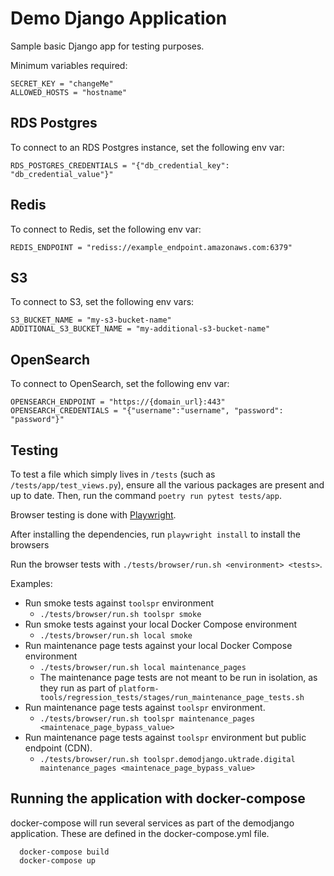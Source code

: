 # Demo Django Application

Sample basic Django app for testing purposes.

Minimum variables required:

```
SECRET_KEY = "changeMe"
ALLOWED_HOSTS = "hostname"
```

## RDS Postgres

To connect to an RDS Postgres instance, set the following env var:

```
RDS_POSTGRES_CREDENTIALS = "{"db_credential_key": "db_credential_value"}"
```

## Redis

To connect to Redis, set the following env var:

```
REDIS_ENDPOINT = "rediss://example_endpoint.amazonaws.com:6379"
```

## S3

To connect to S3, set the following env vars:

```
S3_BUCKET_NAME = "my-s3-bucket-name"
ADDITIONAL_S3_BUCKET_NAME = "my-additional-s3-bucket-name"
```

## OpenSearch

To connect to OpenSearch, set the following env var:

```
OPENSEARCH_ENDPOINT = "https://{domain_url}:443"
OPENSEARCH_CREDENTIALS = "{"username":"username", "password": "password"}"
```

## Testing

To test a file which simply lives in `/tests` (such as `/tests/app/test_views.py`), ensure all the various packages are present and up to date.
Then, run the command `poetry run pytest tests/app`.

Browser testing is done with [Playwright](https://playwright.dev/).

After installing the dependencies, run `playwright install` to install the browsers

Run the browser tests with `./tests/browser/run.sh <environment> <tests>`.

Examples:

- Run smoke tests against `toolspr` environment
  - `./tests/browser/run.sh toolspr smoke`
- Run smoke tests against your local Docker Compose environment
  - `./tests/browser/run.sh local smoke`
- Run maintenance page tests against your local Docker Compose environment
  - `./tests/browser/run.sh local maintenance_pages`
  - The maintenance page tests are not meant to be run in isolation, as they run as part of `platform-tools/regression_tests/stages/run_maintenance_page_tests.sh`
- Run maintenance page tests against `toolspr` environment.
  - `./tests/browser/run.sh toolspr maintenance_pages <maintenace_page_bypass_value>`
- Run maintenance page tests against `toolspr` environment but public endpoint (CDN).
    - `./tests/browser/run.sh toolspr.demodjango.uktrade.digital maintenance_pages <maintenace_page_bypass_value>`


## Running the application with docker-compose

docker-compose will run several services as part of the demodjango application.
These are defined in the docker-compose.yml file.

```
  docker-compose build
  docker-compose up
```


